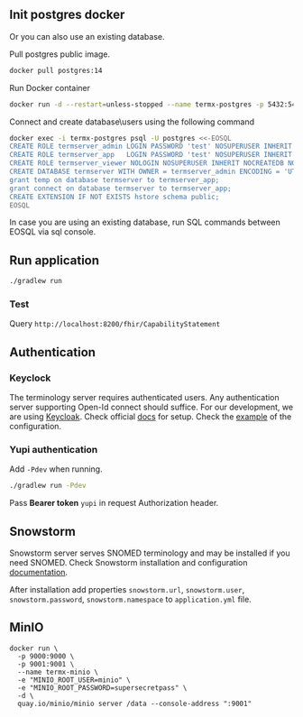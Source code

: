 ## Init postgres docker 
Or you can also use an existing database.

Pull postgres public image.
```bash 
docker pull postgres:14
```  
Run Docker container
```bash 
docker run -d --restart=unless-stopped --name termx-postgres -p 5432:5432 -e POSTGRES_PASSWORD=postgres postgres:14
``` 
Connect and create database\users using the following command
```bash 
docker exec -i termx-postgres psql -U postgres <<-EOSQL
CREATE ROLE termserver_admin LOGIN PASSWORD 'test' NOSUPERUSER INHERIT NOCREATEDB CREATEROLE NOREPLICATION;
CREATE ROLE termserver_app   LOGIN PASSWORD 'test' NOSUPERUSER INHERIT NOCREATEDB CREATEROLE NOREPLICATION;
CREATE ROLE termserver_viewer NOLOGIN NOSUPERUSER INHERIT NOCREATEDB NOCREATEROLE NOREPLICATION;
CREATE DATABASE termserver WITH OWNER = termserver_admin ENCODING = 'UTF8' TABLESPACE = pg_default CONNECTION LIMIT = -1;
grant temp on database termserver to termserver_app;
grant connect on database termserver to termserver_app;
CREATE EXTENSION IF NOT EXISTS hstore schema public;
EOSQL
```
In case you are using an existing database, run SQL commands between EOSQL via sql console.

## Run application
```bash 
./gradlew run
``` 
### Test
Query `http://localhost:8200/fhir/CapabilityStatement`

## Authentication

### Keyclock
The terminology server requires authenticated users. Any authentication server supporting Open-Id connect should suffice. For our development, 
we are using [Keycloak](https://www.keycloak.org/). Check official [docs](https://www.keycloak.org/guides#getting-started) for setup. 
Check the [example](https://wiki.kodality.dev/terminology-server/guide/authentication#keycloak) of the configuration.

### Yupi authentication
Add `-Pdev` when running.
```bash 
./gradlew run -Pdev
```
Pass **Bearer token** `yupi` in request Authorization header.

## Snowstorm 
Snowstorm server serves SNOMED terminology and may be installed if you need SNOMED. 
Check Snowstorm installation and configuration [documentation](https://wiki.kodality.dev/terminology-server/snowstorm).

After installation add properties `snowstorm.url`, `snowstorm.user`, `snowstorm.password`, `snowstorm.namespace` to `application.yml` file.


## MinIO

```shell
docker run \
  -p 9000:9000 \
  -p 9001:9001 \
  --name termx-minio \
  -e "MINIO_ROOT_USER=minio" \
  -e "MINIO_ROOT_PASSWORD=supersecretpass" \
  -d \
  quay.io/minio/minio server /data --console-address ":9001"
```

